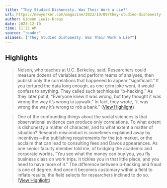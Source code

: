 ```yaml
---
title: "They Studied Dishonesty. Was Their Work a Lie?"
url: https://newyorker.com/magazine/2023/10/09/they-studied-dishonesty-was-their-work-a-lie/
author: Gideon Lewis-Kraus
date: 2023-12-10
time: 11:22 AM
source: "reader"
aliases: ["They Studied Dishonesty. Was Their Work a Lie?"]
---
```

## Highlights
> Nelson, who teaches at U.C. Berkeley, said. Researchers could measure dozens of variables and perform reams of analyses, then publish only the correlations that happened to appear “significant.” If you tortured the data long enough, as one grim joke went, it would confess to anything. They called such techniques “p-hacking.” As they later put it, “Everyone knew it was wrong, but they thought it was wrong the way it’s wrong to jaywalk.” In fact, they wrote, “it was wrong the way it’s wrong to rob a bank.” ([View Highlight](https://read.readwise.io/read/01he4tpa195w6ph1jywhd6qw9a))

> One of the confounding things about the social sciences is that observational evidence can produce only correlations. To what extent is dishonesty a matter of character, and to what extent a matter of situation? Research misconduct is sometimes explained away by incentives—the publishing requirements for the job market, or the acclaim that can lead to consulting fees and Davos appearances. As one senior faculty member told me, of bridging the academic and corporate worlds, “You see what the money can buy you, you fly business class on work trips. It tickles you in that little place, and you need to have more of it.” The difference between p-hacking and fraud is one of degree. And once it becomes customary within a field to inflate results, the field selects for researchers inclined to do so. ([View Highlight](https://read.readwise.io/read/01he4vx88s56ajctcqze49b73c))


